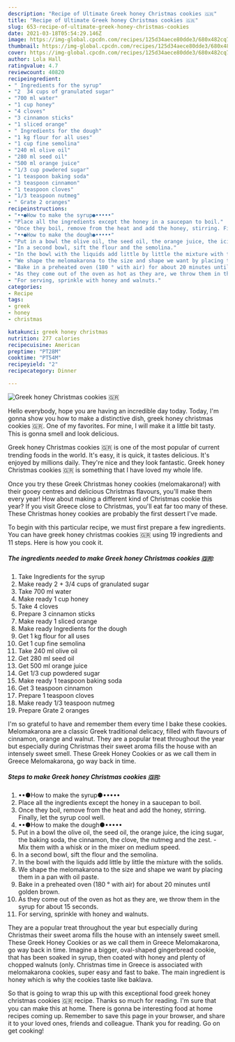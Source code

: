 ```yaml
---
description: "Recipe of Ultimate Greek honey Christmas cookies 🇬🇷"
title: "Recipe of Ultimate Greek honey Christmas cookies 🇬🇷"
slug: 653-recipe-of-ultimate-greek-honey-christmas-cookies
date: 2021-03-18T05:54:29.146Z
image: https://img-global.cpcdn.com/recipes/125d34aece80dde3/680x482cq70/greek-honey-christmas-cookies-recipe-main-photo.jpg
thumbnail: https://img-global.cpcdn.com/recipes/125d34aece80dde3/680x482cq70/greek-honey-christmas-cookies-recipe-main-photo.jpg
cover: https://img-global.cpcdn.com/recipes/125d34aece80dde3/680x482cq70/greek-honey-christmas-cookies-recipe-main-photo.jpg
author: Lola Hall
ratingvalue: 4.7
reviewcount: 40820
recipeingredient:
- " Ingredients for the syrup"
- "2  34 cups of granulated sugar"
- "700 ml water"
- "1 cup honey"
- "4 cloves"
- "3 cinnamon sticks"
- "1 sliced orange"
- " Ingredients for the dough"
- "1 kg flour for all uses"
- "1 cup fine semolina"
- "240 ml olive oil"
- "280 ml seed oil"
- "500 ml orange juice"
- "1/3 cup powdered sugar"
- "1 teaspoon baking soda"
- "3 teaspoon cinnamon"
- "1 teaspoon cloves"
- "1/3 teaspoon nutmeg"
- " Grate 2 oranges"
recipeinstructions:
- "••●How to make the syrup●•••••"
- "Place all the ingredients except the honey in a saucepan to boil."
- "Once they boil, remove from the heat and add the honey, stirring. Finally, let the syrup cool well."
- "••●How to make the dough●•••••"
- "Put in a bowl the olive oil, the seed oil, the orange juice, the icing sugar, the baking soda, the cinnamon, the clove, the nutmeg and the zest. Mix them with a whisk or in the mixer on medium speed."
- "In a second bowl, sift the flour and the semolina."
- "In the bowl with the liquids add little by little the mixture with the solids."
- "We shape the melomakarona to the size and shape we want by placing them in a pan with oil paste."
- "Bake in a preheated oven (180 ° with air) for about 20 minutes until golden brown."
- "As they come out of the oven as hot as they are, we throw them in the syrup for about 15 seconds."
- "For serving, sprinkle with honey and walnuts."
categories:
- Recipe
tags:
- greek
- honey
- christmas

katakunci: greek honey christmas 
nutrition: 277 calories
recipecuisine: American
preptime: "PT28M"
cooktime: "PT54M"
recipeyield: "2"
recipecategory: Dinner

---
```



![Greek honey Christmas cookies 🇬🇷](https://img-global.cpcdn.com/recipes/125d34aece80dde3/680x482cq70/greek-honey-christmas-cookies-recipe-main-photo.jpg)

Hello everybody, hope you are having an incredible day today. Today, I'm gonna show you how to make a distinctive dish, greek honey christmas cookies 🇬🇷. One of my favorites. For mine, I will make it a little bit tasty. This is gonna smell and look delicious.

Greek honey Christmas cookies 🇬🇷 is one of the most popular of current trending foods in the world. It's easy, it is quick, it tastes delicious. It's enjoyed by millions daily. They're nice and they look fantastic. Greek honey Christmas cookies 🇬🇷 is something that I have loved my whole life.

Once you try these Greek Christmas honey cookies (melomakarona!) with their gooey centres and delicious Christmas flavours, you&#39;ll make them every year! How about making a different kind of Christmas cookie this year? If you visit Greece close to Christmas, you&#39;ll eat far too many of these. These Christmas honey cookies are probably the first dessert I&#39;ve made.


To begin with this particular recipe, we must first prepare a few ingredients. You can have greek honey christmas cookies 🇬🇷 using 19 ingredients and 11 steps. Here is how you cook it.

<!--inarticleads1-->

##### The ingredients needed to make Greek honey Christmas cookies 🇬🇷:

1. Take  Ingredients for the syrup
1. Make ready 2 + 3/4 cups of granulated sugar
1. Take 700 ml water
1. Make ready 1 cup honey
1. Take 4 cloves
1. Prepare 3 cinnamon sticks
1. Make ready 1 sliced orange
1. Make ready  Ingredients for the dough
1. Get 1 kg flour for all uses
1. Get 1 cup fine semolina
1. Take 240 ml olive oil
1. Get 280 ml seed oil
1. Get 500 ml orange juice
1. Get 1/3 cup powdered sugar
1. Make ready 1 teaspoon baking soda
1. Get 3 teaspoon cinnamon
1. Prepare 1 teaspoon cloves
1. Make ready 1/3 teaspoon nutmeg
1. Prepare  Grate 2 oranges


I&#39;m so grateful to have and remember them every time I bake these cookies. Melomakarona are a classic Greek traditional delicacy, filled with flavours of cinnamon, orange and walnut. They are a popular treat throughout the year but especially during Christmas their sweet aroma fills the house with an intensely sweet smell. These Greek Honey Cookies or as we call them in Greece Melomakarona, go way back in time. 

<!--inarticleads2-->

##### Steps to make Greek honey Christmas cookies 🇬🇷:

1. ••●How to make the syrup●•••••
1. Place all the ingredients except the honey in a saucepan to boil.
1. Once they boil, remove from the heat and add the honey, stirring. Finally, let the syrup cool well.
1. ••●How to make the dough●•••••
1. Put in a bowl the olive oil, the seed oil, the orange juice, the icing sugar, the baking soda, the cinnamon, the clove, the nutmeg and the zest. - Mix them with a whisk or in the mixer on medium speed.
1. In a second bowl, sift the flour and the semolina.
1. In the bowl with the liquids add little by little the mixture with the solids.
1. We shape the melomakarona to the size and shape we want by placing them in a pan with oil paste.
1. Bake in a preheated oven (180 ° with air) for about 20 minutes until golden brown.
1. As they come out of the oven as hot as they are, we throw them in the syrup for about 15 seconds.
1. For serving, sprinkle with honey and walnuts.


They are a popular treat throughout the year but especially during Christmas their sweet aroma fills the house with an intensely sweet smell. These Greek Honey Cookies or as we call them in Greece Melomakarona, go way back in time. Imagine a bigger, oval-shaped gingerbread cookie, that has been soaked in syrup, then coated with honey and plenty of chopped walnuts (only. Christmas time in Greece is associated with melomakarona cookies, super easy and fast to bake. The main ingredient is honey which is why the cookies taste like baklava. 

So that is going to wrap this up with this exceptional food greek honey christmas cookies 🇬🇷 recipe. Thanks so much for reading. I'm sure that you can make this at home. There is gonna be interesting food at home recipes coming up. Remember to save this page in your browser, and share it to your loved ones, friends and colleague. Thank you for reading. Go on get cooking!
